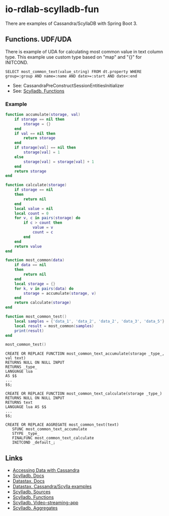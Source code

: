 # io-rdlab-scylladb-fun
There are examples of Cassandra/ScyllaDB with Spring Boot 3.

## Functions. UDF/UDA
There is example of UDA for calculating most common value in text column type.
This example use custom type based on "map" and "{}" for INITCOND.

```
SELECT most_common_text(value_string) FROM dt.property WHERE group=:group AND name=:name AND date>=:start AND date<:end
```

* See: CassandraPreConstructSessionEntitiesInitializer
* See: [Scylladb. Functions](https://opensource.docs.scylladb.com/stable/cql/functions.html)

### Example

```lua
function accumulate(storage, val)
    if storage == nil then
        storage = {}
    end
    if val == nil then
        return storage
    end
    if storage[val] == nil then
        storage[val] = 1
    else
        storage[val] = storage[val] + 1
    end
    return storage
end

function calculate(storage)
    if storage == nil 
    then
        return nil
    end
    local value = nil
    local count = 0
    for v, c in pairs(storage) do
        if c > count then
            value = v
            count = c
        end
    end
    return value
end

function most_common(data)
    if data == nil 
    then
        return nil
    end
    local storage = {}
    for k, v in pairs(data) do
        storage = accumulate(storage, v)
    end
    return calculate(storage)
end    

function most_common_test() 
    local samples = {'data_1', 'data_2', 'data_2', 'data_3', 'data_5'}
    local result = most_common(samples)
    print(result)
end

most_common_test() 
```

```
CREATE OR REPLACE FUNCTION most_common_text_accumulate(storage _type_, val text)
RETURNS NULL ON NULL INPUT
RETURNS _type_
LANGUAGE lua
AS $$
...
$$;
```

```
CREATE OR REPLACE FUNCTION most_common_text_calculate(storage _type_)
RETURNS NULL ON NULL INPUT
RETURNS text
LANGUAGE lua AS $$
...
$$;
```

```
CREATE OR REPLACE AGGREGATE most_common_text(text)
   SFUNC most_common_text_accumulate
   STYPE _type_
   FINALFUNC most_common_text_calculate
   INITCOND _default_;
```

## Links
* [Accessing Data with Cassandra](https://spring.io/guides/gs/accessing-data-cassandra)
* [Scylladb. Docs](https://opensource.docs.scylladb.com/stable/getting-started/index.html)
* [Datastax. Docs](https://docs.datastax.com/en/developer/java-driver/4.17/manual/core/index.html)
* [Datastax. Cassandra/Scylla examples](https://github.com/datastax/cassandra-reactive-demo/tree/master)
* [Scylladb. Sources](https://github.com/scylladb/scylladb)
* [Scylladb. Functions](https://opensource.docs.scylladb.com/stable/cql/functions.html)
* [Scylladb. Video-streaming-app](https://www.scylladb.com/2024/01/09/build-a-low-latency-video-streaming-app/)
* [Scylladb. Aggregates](https://www.scylladb.com/2023/06/20/how-scylladb-distributed-aggregates-reduce-query-execution-time-up-to-20x/)
